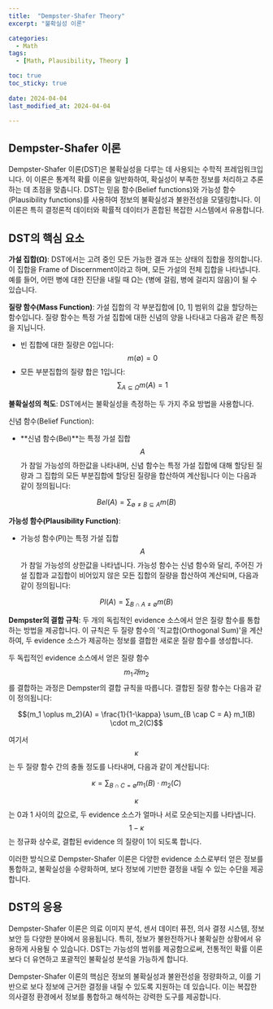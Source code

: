 ```yaml
---
title:  "Dempster-Shafer Theory" 
excerpt: "불확실성 이론"

categories:
  - Math
tags:
  - [Math, Plausibility, Theory ]

toc: true
toc_sticky: true
 
date: 2024-04-04
last_modified_at: 2024-04-04

---
```


## Dempster-Shafer 이론

Dempster-Shafer 이론(DST)은 불확실성을 다루는 데 사용되는 수학적 프레임워크입니다. 이 이론은 통계적 확률 이론을 일반화하여, 확실성이 부족한 정보를 처리하고 추론하는 데 초점을 맞춥니다. DST는 믿음 함수(Belief functions)와 가능성 함수(Plausibility functions)를 사용하여 정보의 불확실성과 불완전성을 모델링합니다. 이 이론은 특히 결정론적 데이터와 확률적 데이터가 혼합된 복잡한 시스템에서 유용합니다.

## DST의 핵심 요소

**가설 집합(Ω)**: DST에서는 고려 중인 모든 가능한 결과 또는 상태의 집합을 정의합니다. 이 집합을 Frame of Discernment이라고 하며, 모든 가설의 전체 집합을 나타냅니다. 예를 들어, 어떤 병에 대한 진단을 내릴 때 Ω는 {병에 걸림, 병에 걸리지 않음}이 될 수 있습니다.

**질량 함수(Mass Function)**: 가설 집합의 각 부분집합에 [0, 1] 범위의 값을 할당하는 함수입니다. 질량 함수는 특정 가설 집합에 대한 신념의 양을 나타내고 다음과 같은 특징을 지닙니다.

- 빈 집합에 대한 질량은 0입니다: $$m(\emptyset) = 0$$
- 모든 부분집합의 질량 합은 1입니다: $$\sum_{A \subseteq \Omega} m(A) = 1$$

**불확실성의 척도**: DST에서는 불확실성을 측정하는 두 가지 주요 방법을 사용합니다.

신념 함수(Belief Function): 

- **신념 함수(Bel)**는 특정 가설 집합 $$A$$가 참일 가능성의 하한값을 나타내며, 신념 함수는 특정 가설 집합에 대해 할당된 질량과 그 집합의 모든 부분집합에 할당된 질량을 합산하여 계산됩니다
이는 다음과 같이 정의됩니다:
  
 $$ Bel(A) = \sum_{\emptyset \neq B \subseteq A} m(B) $$
  

**가능성 함수(Plausibility Function)**: 
- 가능성 함수(Pl)는 특정 가설 집합$$ A$$가 참일 가능성의 상한값을 나타냅니다. 가능성 함수는 신념 함수와 달리, 주어진 가설 집합과 교집합이 비어있지 않은 모든 집합의 질량을 합산하여 계산되며, 다음과 같이 정의됩니다:
  
 $$ Pl(A) = \sum_{B \cap A \neq \emptyset} m(B) $$

**Dempster의 결합 규칙**: 두 개의 독립적인 evidence  소스에서 얻은 질량 함수를 통합하는 방법을 제공합니다. 이 규칙은 두 질량 함수의 '직교합(Orthogonal Sum)'을 계산하여, 두 evidence  소스가 제공하는 정보를 결합한 새로운 질량 함수를 생성합니다.

두 독립적인 evidence  소스에서 얻은 질량 함수$$ m_1과 m_2$$를 결합하는 과정은 Dempster의 결합 규칙을 따릅니다. 결합된 질량 함수는 다음과 같이 정의됩니다:

$$(m_1 \oplus m_2)(A) = \frac{1}{1-\kappa} \sum_{B \cap C = A} m_1(B) \cdot m_2(C)$$

여기서 $$\kappa$$는 두 질량 함수 간의 충돌 정도를 나타내며, 다음과 같이 계산됩니다:

$$\kappa = \sum_{B \cap C = \emptyset} m_1(B) \cdot m_2(C)$$

$$\kappa$$는 0과 1 사이의 값으로, 두 evidence  소스가 얼마나 서로 모순되는지를 나타냅니다. $$1-\kappa$$는 정규화 상수로, 결합된 evidence 의 질량이 1이 되도록 합니다.

이러한 방식으로 Dempster-Shafer 이론은 다양한 evidence  소스로부터 얻은 정보를 통합하고, 불확실성을 수량화하며, 보다 정보에 기반한 결정을 내릴 수 있는 수단을 제공합니다.

## DST의 응용

Dempster-Shafer 이론은 의료 이미지 분석, 센서 데이터 퓨전, 의사 결정 시스템, 정보 보안 등 다양한 분야에서 응용됩니다. 특히, 정보가 불완전하거나 불확실한 상황에서 유용하게 사용될 수 있습니다. DST는 가능성의 범위를 제공함으로써, 전통적인 확률 이론보다 더 유연하고 포괄적인 불확실성 분석을 가능하게 합니다.

Dempster-Shafer 이론의 핵심은 정보의 불확실성과 불완전성을 정량화하고, 이를 기반으로 보다 정보에 근거한 결정을 내릴 수 있도록 지원하는 데 있습니다. 이는 복잡한 의사결정 환경에서 정보를 통합하고 해석하는 강력한 도구를 제공합니다.